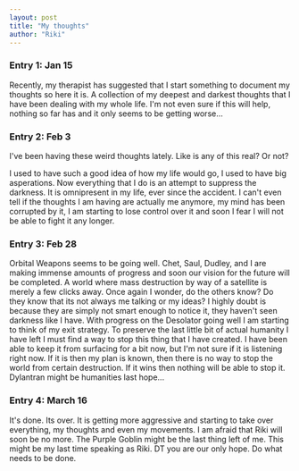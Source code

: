 ```yaml
---
layout: post
title: "My thoughts"
author: "Riki"
---
```


### Entry 1: Jan 15

Recently, my therapist has suggested that I start something to document my thoughts so here it is. A collection of my deepest and darkest thoughts that I have been dealing with my whole life. I'm not even sure if this will help, nothing so far has and it only seems to be getting worse... 

### Entry 2: Feb 3

I've been having these weird thoughts lately. Like is any of this real? Or not? 

I used to have such a good idea of how my life would go, I used to have big asperations. Now everything that I do is an attempt to suppress the darkness. It is omnipresent in my life, ever since the accident. I can't even tell if the thoughts I am having are actually me anymore, my mind has been corrupted by it, I am starting to lose control over it and soon I fear I will not be able to fight it any longer.

### Entry 3:  Feb 28

Orbital Weapons seems to be going well. Chet, Saul, Dudley, and I are making immense amounts of progress and soon our vision for the future will be completed. A world where mass destruction by way of a satellite is merely a few clicks away. Once again I wonder, do the others know? Do they know that its not always me talking or my ideas? I highly doubt is because they are simply not smart enough to notice it, they haven't seen darkness like I have. With progress on the Desolator going well I am starting to think of my exit strategy. To preserve the last little bit of actual humanity I have left I must find a way to stop this thing that I have created. I have been able to keep it from surfacing for a bit now, but I'm not sure if it is listening right now. If it is then my plan is known, then there is no way to stop the world from certain destruction. If it wins then nothing will be able to stop it. Dylantran might be humanities last hope...

### Entry 4: March 16

It's done. Its over. It is getting more aggressive and starting to take over everything, my thoughts and even my movements. I am afraid that Riki will soon be no more. The Purple Goblin might be the last thing left of me. This might be my last time speaking as Riki. DT you are our only hope. Do what needs to be done.

